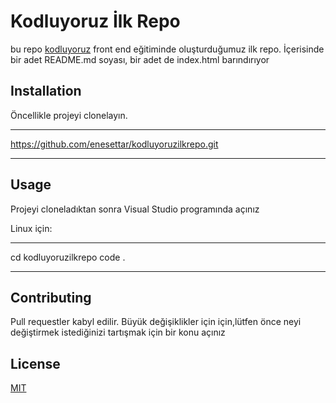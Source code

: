 # Kodluyoruz İlk Repo

bu repo [kodluyoruz](https://www.kodluyoruz.org/) front end eğitiminde oluşturduğumuz ilk repo. İçerisinde bir adet README.md soyası, bir adet de index.html barındırıyor

## Installation

Öncellikle projeyi clonelayın.
***
https://github.com/enesettar/kodluyoruzilkrepo.git
***

## Usage

Projeyi cloneladıktan sonra Visual Studio programında açınız

Linux için:
***
cd kodluyoruzilkrepo
code .
***

## Contributing

Pull requestler kabyl edilir. Büyük değişiklikler için için,lütfen önce neyi değiştirmek istediğinizi tartışmak için bir konu açınız

##  License
[MIT]()
